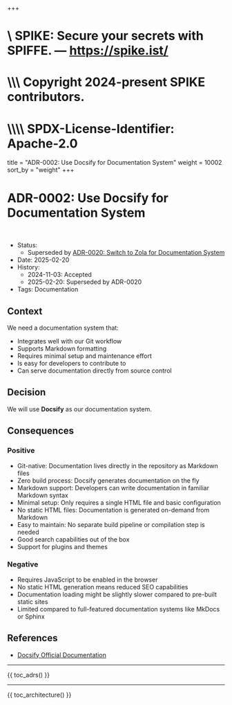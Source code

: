 +++
#    \\ SPIKE: Secure your secrets with SPIFFE. — https://spike.ist/
#  \\\\\ Copyright 2024-present SPIKE contributors.
# \\\\\\\ SPDX-License-Identifier: Apache-2.0

title = "ADR-0002: Use Docsify for Documentation System"
weight = 10002
sort_by = "weight"
+++

# ADR-0002: Use Docsify for Documentation System

<br style="clear:both" />

- Status:
    - Superseded by [ADR-0020: Switch to Zola for Documentation System](@/architecture/adrs/adr-0020.md)
- Date: 2025-02-20
- History:
    - 2024-11-03: Accepted
    - 2025-02-20: Superseded by ADR-0020
- Tags: Documentation

## Context

We need a documentation system that:

* Integrates well with our Git workflow
* Supports Markdown formatting
* Requires minimal setup and maintenance effort
* Is easy for developers to contribute to
* Can serve documentation directly from source control

## Decision

We will use **Docsify** as our documentation system.

## Consequences

### Positive

* Git-native: Documentation lives directly in the repository as Markdown files
* Zero build process: Docsify generates documentation on the fly
* Markdown support: Developers can write documentation in familiar Markdown syntax
* Minimal setup: Only requires a single HTML file and basic configuration
* No static HTML files: Documentation is generated on-demand from Markdown
* Easy to maintain: No separate build pipeline or compilation step is needed
* Good search capabilities out of the box
* Support for plugins and themes

### Negative

* Requires JavaScript to be enabled in the browser
* No static HTML generation means reduced SEO capabilities
* Documentation loading might be slightly slower compared to pre-built static sites
* Limited compared to full-featured documentation systems like MkDocs or Sphinx

## References

* [Docsify Official Documentation](https://docsify.js.org/)

----

{{ toc_adrs() }}

----

{{ toc_architecture() }}

